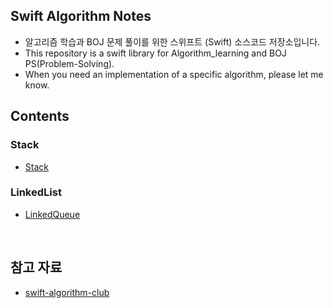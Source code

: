 ## Swift Algorithm Notes

* 알고리즘 학습과 BOJ 문제 풀이를 위한 스위프트 (Swift) 소스코드 저장소입니다.
* This repository is a swift library for Algorithm_learning and BOJ PS(Problem-Solving).
* When you need an implementation of a specific algorithm, please let me know.

## Contents

### Stack

* [Stack](/Stack/Stack.swift)

### LinkedList

* [LinkedQueue](/LinkedList/LinkedQueue.swift)

<br>
<h2 align="leading">참고 자료</h2>

* [swift-algorithm-club](https://github.com/kodecocodes/swift-algorithm-club)
